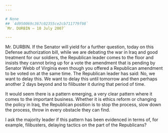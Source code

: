 ```yaml
---
---

# None
## `4d950069c367c02355ce2cb711779f98`
`Mr. DURBIN — 10 July 2007`

---
```



Mr. DURBIN. If the Senator will yield for a further question, today 
on this Defense authorization bill, while we are debating the war in 
Iraq and good treatment for our soldiers, the Republican leader comes 
to the floor and insists they cannot bring up for a vote the amendment 
that is pending by Senator Webb of Virginia even though you offered a 
Republican amendment to be voted on at the same time. The Republican 
leader has said: No, we want to delay this. We want to delay this until 
tomorrow and then perhaps another 2 days beyond and to filibuster it 
during that period of time.

It would seem there is a pattern emerging, a very clear pattern where 
it comes to the important business. Whether it is ethics reform or 
changing the policy in Iraq, the Republican position is to stop the 
process, slow down the process, throw in every obstacle they can find.

I ask the majority leader if this pattern has been evidenced in terms 
of, for example, filibusters, delaying tactics on the part of the 
Republicans?
